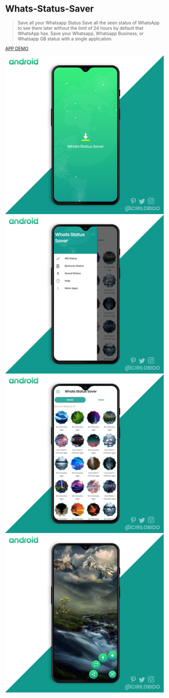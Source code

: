 # Whats-Status-Saver
>Save all your Whatsapp Status
Save all the seen status of WhatsApp to see them later without the limit of 24 hours by default that WhatsApp has. Save your Whatsapp, Whatsapp Business, or Whatsapp GB status with a single application.

[APP DEMO](https://drive.google.com/file/d/1D7fKIqUFxgU4oNME2ncNdSOv0blRXEeV/view)

<img src="https://raw.githubusercontent.com/cirilobido/Whats-Status-Saver/master/Whats%20Saver%20-%201.png" />
<img src="https://raw.githubusercontent.com/cirilobido/Whats-Status-Saver/master/Whats%20Saver%20-%202.png" />
<img src="https://raw.githubusercontent.com/cirilobido/Whats-Status-Saver/master/Whats%20Saver%20-%203.png" />
<img src="https://raw.githubusercontent.com/cirilobido/Whats-Status-Saver/master/Whats%20Saver%20-%204.png" />
